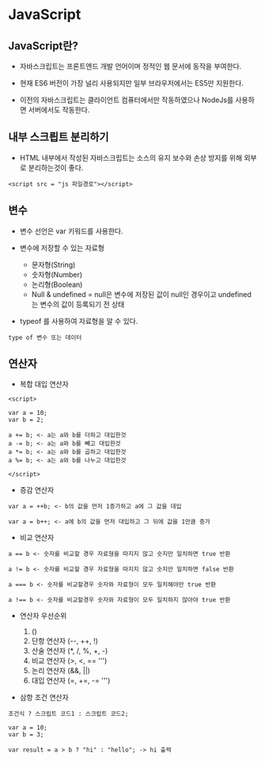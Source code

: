 JavaScript
==========

JavaScript란?
---------------

* 자바스크립트는 프론트엔드 개발 언어이며 정적인 웹 문서에 동작을 부여한다.


* 현재 ES6 버전이 가장 널리 사용되지만 일부 브라우저에서는 ES5만 지원한다.


* 이전의 자바스크립트는 클라이언트 컴퓨터에서만 작동하였으나 NodeJs를 사용하면 서버에서도 작동한다.

내부 스크릡트 분리하기
----------------

* HTML 내부에서 작성된 자바스크립트는 소스의 유지 보수와 손상 방지를 위해 외부로 분리하는것이 좋다.

```
<script src = "js 파일경로"></script>
```

변수
------------

* 변수 선언은 var 키워드를 사용한다.


* 변수에 저장할 수 있는 자료형
    * 문자형(String)
    * 숫자형(Number)
    * 논리형(Boolean)
    * Null & undefined = null은 변수에 저장된 값이 null인 경우이고 undefined는 변수의 값이 등록되기 전 상태

* typeof 를 사용하여 자료형을 알 수 있다.

```
type of 변수 또는 데이터
```

연산자
-------------

* 복합 대입 연산자

```
<script>

var a = 10;
var b = 2;

a += b; <- a는 a와 b를 더하고 대입한것
a -= b; <- a는 a와 b를 빼고 대입한것
a *= b; <- a는 a와 b를 곱하고 대입한것
a %= b; <- a는 a와 b를 나누고 대입한것

</script>
```

* 증감 연산자

```
var a = ++b; <- b의 값을 먼저 1증가하고 a에 그 값을 대입

var a = b++; <- a에 b의 값을 먼저 대입하고 그 뒤에 값을 1만큼 증가
```

* 비교 연산자

```
a == b <- 숫자를 비교할 경우 자료형을 따지지 않고 숫지만 일치하면 true 반환

a != b <- 숫자를 비교할 경우 자료형을 따지지 않고 숫지만 일치하면 false 반환

a === b <- 숫자를 비교할경우 숫자와 자료형이 모두 일치해야만 true 반환

a !== b <- 숫자를 비교할경우 숫자와 자료형이 모두 일치하지 않아야 true 반환
```

* 연산자 우선순위

    1. ()
    2. 단항 연산자 (--, ++, !)
    3. 산술 연산자 (*, /, %, +, -)
    4. 비교 연산자 (>, <, == ''')
    5. 논리 연산자 (&&, ||)
    6. 대입 연산자 (=, +=, -= ''')

* 삼항 조건 연산자

```
조건식 ? 스크립트 코드1 : 스크립트 코드2;

var a = 10;
var b = 3;

var result = a > b ? "hi" : "hello"; -> hi 출력
```

